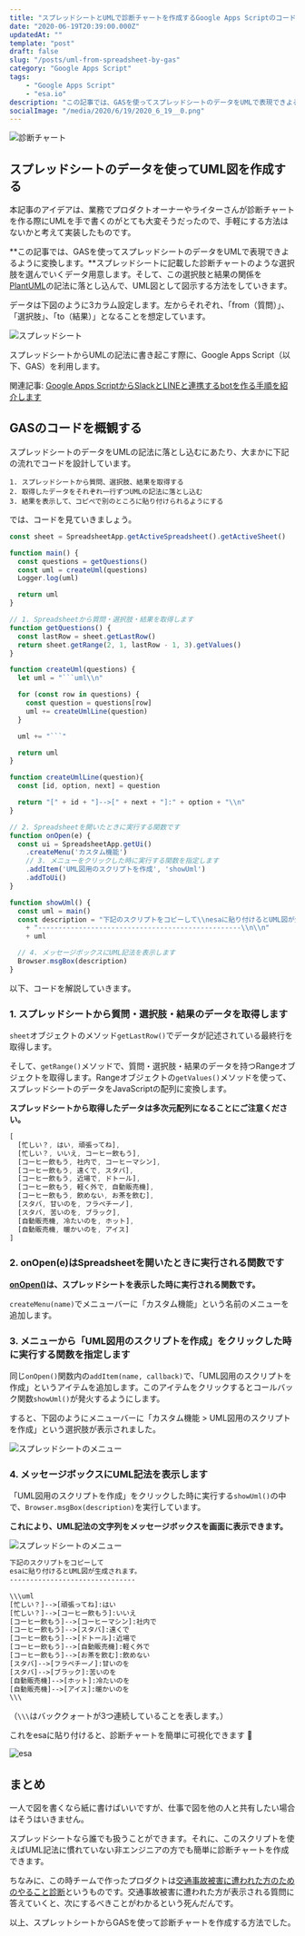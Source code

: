 ```yaml
---
title: "スプレッドシートとUMLで診断チャートを作成するGoogle Apps Scriptのコードを紹介します"
date: "2020-06-19T20:39:00.000Z"
updatedAt: ""
template: "post"
draft: false
slug: "/posts/uml-from-spreadsheet-by-gas"
category: "Google Apps Script"
tags:
    - "Google Apps Script"
    - "esa.io"
description: "この記事では、GASを使ってスプレッドシートのデータをUMLで表現できよるように変換します。スプレッドシートに記載した診断チャートのような選択肢を選んでいくデータ用意します。そして、この選択肢と結果の関係をPlantUMLの記法に落とし込んで、UML図として図示する方法をしていきます。"
socialImage: "/media/2020/6/19/2020_6_19__0.png"
---
```


![診断チャート](/media/2020/6/19/2020_6_19__0.png)

## スプレッドシートのデータを使ってUML図を作成する
本記事のアイデアは、業務でプロダクトオーナーやライターさんが診断チャートを作る際にUMLを手で書くのがとても大変そうだったので、手軽にする方法はないかと考えて実装したものです。

**この記事では、GASを使ってスプレッドシートのデータをUMLで表現できよるように変換します。**スプレッドシートに記載した診断チャートのような選択肢を選んでいくデータ用意します。そして、この選択肢と結果の関係を[PlantUML](https://plantuml.com/)の記法に落とし込んで、UML図として図示する方法をしていきます。

データは下図のように3カラム設定します。左からそれぞれ、「from（質問）」、「選択肢」、「to（結果）」となることを想定しています。

![スプレッドシート](/media/2020/6/19/2020_6_19__1.png)

スプレッドシートからUMLの記法に書き起こす際に、Google Apps Script（以下、GAS）を利用します。

関連記事: [Google Apps ScriptからSlackとLINEと連携するbotを作る手順を紹介します](/posts/gas-slack-line-bot)

## GASのコードを概観する
スプレッドシートのデータをUMLの記法に落とし込むにあたり、大まかに下記の流れでコードを設計しています。

```
1. スプレッドシートから質問、選択肢、結果を取得する
2. 取得したデータをそれぞれ一行ずつUMLの記法に落とし込む
3. 結果を表示して、コピぺで別のところに貼り付けられるようにする
```

では、コードを見ていきましょう。

```js
const sheet = SpreadsheetApp.getActiveSpreadsheet().getActiveSheet()

function main() {
  const questions = getQuestions()
  const uml = createUml(questions)
  Logger.log(uml)

  return uml
}

// 1. Spreadsheetから質問・選択肢・結果を取得します
function getQuestions() {
  const lastRow = sheet.getLastRow()
  return sheet.getRange(2, 1, lastRow - 1, 3).getValues()
}

function createUml(questions) {
  let uml = "```uml\\n"

  for (const row in questions) {
    const question = questions[row]
    uml += createUmlLine(question)
  }

  uml += "```"

  return uml
}

function createUmlLine(question){
  const [id, option, next] = question

  return "[" + id + "]-->[" + next + "]:" + option + "\\n"
}

// 2. Spreadsheetを開いたときに実行する関数です
function onOpen(e) {
  const ui = SpreadsheetApp.getUi()
    .createMenu('カスタム機能')
    // 3. メニューをクリックした時に実行する関数を指定します
    .addItem('UML図用のスクリプトを作成', 'showUml')
    .addToUi()
}

function showUml() {
  const uml = main()
  const description = "下記のスクリプトをコピーして\\nesaに貼り付けるとUML図が生成されます。\\n"
    + "--------------------------------------------------\\n\\n"
    + uml

  // 4. メッセージボックスにUML記法を表示します
  Browser.msgBox(description)
}
```

以下、コードを解説していきます。

### 1. スプレッドシートから質問・選択肢・結果のデータを取得します
`sheet`オブジェクトのメソッド`getLastRow()`でデータが記述されている最終行を取得します。

そして、`getRange()`メソッドで、質問・選択肢・結果のデータを持つRangeオブジェクトを取得します。Rangeオブジェクトの`getValues()`メソッドを使って、スプレッドシートのデータをJavaScriptの配列に変換します。

**スプレッドシートから取得したデータは多次元配列になることにご注意ください。**

```js
[
  [忙しい？, はい, 頑張ってね],
  [忙しい？, いいえ, コーヒー飲もう],
  [コーヒー飲もう, 社内で, コーヒーマシン],
  [コーヒー飲もう, 遠くで, スタバ],
  [コーヒー飲もう, 近場で, ドトール],
  [コーヒー飲もう, 軽く外で, 自動販売機],
  [コーヒー飲もう, 飲めない, お茶を飲む],
  [スタバ, 甘いのを, フラペチーノ],
  [スタバ, 苦いのを, ブラック],
  [自動販売機, 冷たいのを, ホット],
  [自動販売機, 暖かいのを, アイス]
]
```

### 2. onOpen(e)はSpreadsheetを開いたときに実行される関数です
**[onOpen()](https://developers.google.com/apps-script/guides/triggers#onopene)は、スプレッドシートを表示した時に実行される関数です。**

`createMenu(name)`でメニューバーに「カスタム機能」という名前のメニューを追加します。

### 3. メニューから「UML図用のスクリプトを作成」をクリックした時に実行する関数を指定します
同じ`onOpen()`関数内の`addItem(name, callback)`で、「UML図用のスクリプトを作成」というアイテムを追加します。このアイテムをクリックするとコールバック関数`showUml()`が発火するようにします。

すると、下図のようにメニューバーに「カスタム機能 > UML図用のスクリプトを作成」という選択肢が表示されました。

![スプレッドシートのメニュー](/media/2020/6/19/2020_6_19__2.png)

### 4. メッセージボックスにUML記法を表示します
「UML図用のスクリプトを作成」をクリックした時に実行する`showUml()`の中で、`Browser.msgBox(description)`を実行しています。

**これにより、UML記法の文字列をメッセージボックスを画面に表示できます。**

![スプレッドシートのメニュー](/media/2020/6/19/2020_6_19__3.png)

```txt
下記のスクリプトをコピーして
esaに貼り付けるとUML図が生成されます。
-------------------------------

\\\uml
[忙しい？]-->[頑張ってね]:はい
[忙しい？]-->[コーヒー飲もう]:いいえ
[コーヒー飲もう]-->[コーヒーマシン]:社内で
[コーヒー飲もう]-->[スタバ]:遠くで
[コーヒー飲もう]-->[ドトール]:近場で
[コーヒー飲もう]-->[自動販売機]:軽く外で
[コーヒー飲もう]-->[お茶を飲む]:飲めない
[スタバ]-->[フラペチーノ]:甘いのを
[スタバ]-->[ブラック]:苦いのを
[自動販売機]-->[ホット]:冷たいのを
[自動販売機]-->[アイス]:暖かいのを
\\\
```
（`\\\`はバッククォートが3つ連続していることを表します。）

これをesaに貼り付けると、診断チャートを簡単に可視化できます 🎉

![esa](/media/2020/6/19/2020_6_19__4.png)

## まとめ
一人で図を書くなら紙に書けばいいですが、仕事で図を他の人と共有したい場合はそうはいきません。

スプレッドシートなら誰でも扱うことができます。それに、このスクリプトを使えばUML記法に慣れていない非エンジニアの方でも簡単に診断チャートを作成できます。

ちなみに、この時チームで作ったプロダクトは[交通事故被害に遭われた方のためのやること診断](https://www.bengo4.com/c_2/#toDoShindan)というものです。交通事故被害に遭われた方が表示される質問に答えていくと、次にするべきことがわかるという死んだんです。

以上、スプレットシートからGASを使って診断チャートを作成する方法でした。
